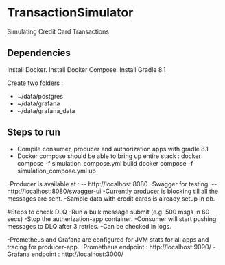 # TransactionSimulator
Simulating Credit Card Transactions

## Dependencies
Install Docker.
Install Docker Compose.
Install Gradle 8.1

Create two folders :
  - ~/data/postgres
  - ~/data/grafana
  - ~/data/grafana_data

## Steps to run
- Compile consumer, producer and authorization apps with gradle 8.1
- Docker compose should be able to bring up entire stack :
    docker compose -f simulation_compose.yml build
    docker compose -f simulation_compose.yml up

-Producer is available at : 
  -- http://localhost:8080
-Swagger for testing:
  -- http://localhost:8080/swagger-ui
-Currently producer is blocking till all the messages are sent.
-Sample data with credit cards is already setup in db.

#Steps to check DLQ
-Run a bulk message submit (e.g. 500 msgs in 60 secs)
-Stop the autherization-app container.
-Consumer will start pushing messages to DLQ after 3 retries.
-Can be checked in logs.

-Prometheus and Grafana are configured for JVM stats for all apps and tracing for producer-app.
-Prometheus endpoint : http://localhost:9090/
-Grafana endpoint : http://localhost:3000/



